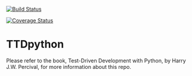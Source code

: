 [![Build Status](https://travis-ci.org/Andyccs/TDDpython.svg?branch=master)](https://travis-ci.org/Andyccs/TDDpython)

[![Coverage Status](https://coveralls.io/repos/Andyccs/TDDpython/badge.png)](https://coveralls.io/r/Andyccs/TDDpython)

TTDpython
=========

Please refer to the book, Test-Driven Development with Python, by Harry J.W. Percival, for more information about this repo. 